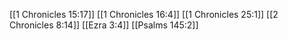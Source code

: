 [[1 Chronicles 15:17]]
[[1 Chronicles 16:4]]
[[1 Chronicles 25:1]]
[[2 Chronicles 8:14]]
[[Ezra 3:4]]
[[Psalms 145:2]]
